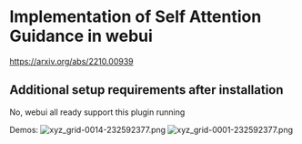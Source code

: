 # Implementation of Self Attention Guidance in webui

https://arxiv.org/abs/2210.00939

## Additional setup requirements after installation

No, webui all ready support this plugin running

Demos:
![xyz_grid-0014-232592377.png](resources%2Fimg%2Fxyz_grid-0014-232592377.png)
![xyz_grid-0001-232592377.png](resources%2Fimg%2Fxyz_grid-0001-232592377.png)

